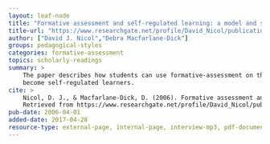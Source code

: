 ```yaml
---
layout: leaf-node
title: "Formative assessment and self-regulated learning: a model and seven principles of good feedback practice"
title-url: "https://www.researchgate.net/profile/David_Nicol/publication/228621906_Formative_Assessment_and_Self-Regulated_Learning_A_Model_and_Seven_Principles_of_Good_Feedback_Practice/links/561bcc9808aea80367242f55.pdf"
author: ["David J. Nicol","Debra Macfarlane-Dick"]
groups: pedagogical-styles
categories: formative-assessment
topics: scholarly-readings
summary: >
    The paper describes how students can use formative-assessment on themselves and
    become self-regulated learners.
cite: >
    Nicol, D. J., & Macfarlane‐Dick, D. (2006). Formative assessment and self‐regulated learning: A model and seven principles of good feedback practice. Studies in higher education, 31(2), 199-218.
    Retrieved from https://www.researchgate.net/profile/David_Nicol/publication/228621906_Formative_Assessment_and_Self-Regulated_Learning_A_Model_and_Seven_Principles_of_Good_Feedback_Practice/links/561bcc9808aea80367242f55.pdf
pub-date: 2006-04-01
added-date: 2017-04-28
resource-type: external-page, internal-page, interview-mp3, pdf-document, video-course, or video
---
```

